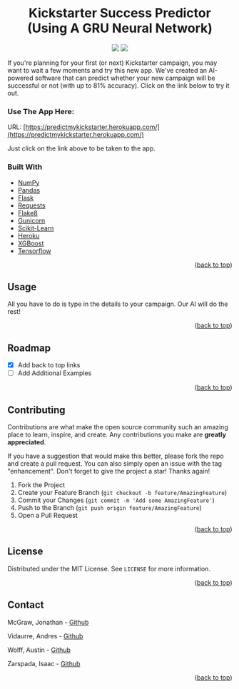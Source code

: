 <div id="top"></div>

<h1 align="center">
Kickstarter Success Predictor (Using A GRU Neural Network)
</h1>

<p align="center">
    <img src="https://img.shields.io/badge/CONTRIBUTORS-3-green?style=for-the-badge"/><a href="https://github.com/Build-Week-Dec-21-Spotify-2/Build-Week-Dec-21-Spotify-2/graphs/contributors"></a>
    <img src="https://img.shields.io/badge/LICENSE-MIT-green?style=for-the-badge"/><a href="https://github.com/Build-Week-Dec-21-Spotify-2/Build-Week-Dec-21-Spotify-2/blob/main/LICENSE"></a>
</p>

<!-- [![Contributors][contributors-shield]][contributors-url]
[![MIT License][license-shield]][license-url] -->

<!-- ABOUT THE PROJECT -->
If you're planning for your first (or next) Kickstarter campaign, you may want to wait a few moments and try this new app. We've created an AI-powered software that can predict whether your new campaign will be successful or not (with up to 81% accuracy). Click on the link below to try it out.

### Use The App Here:
URL: [https://predictmykickstarter.herokuapp.com/](https://predictmykickstarter.herokuapp.com/)

Just click on the link above to be taken to the app.

### Built With

* [NumPy](https://numpy.org/)
* [Pandas](https://pandas.pydata.org/)
* [Flask](https://flask.palletsprojects.com/en/2.0.x/)
* [Requests](https://pypi.org/project/requests/)
* [Flake8](https://flake8.pycqa.org/en/latest/)
* [Gunicorn](https://gunicorn.org/)
* [Scikit-Learn](https://scikit-learn.org/stable/)
* [Heroku](https://www.heroku.com/)
* [XGBoost](https://xgboost.readthedocs.io/en/stable/)
* [Tensorflow](https://www.tensorflow.org/)


<p align="right">(<a href="#top">back to top</a>)</p>


<!-- USAGE EXAMPLES -->
## Usage

All you have to do is type in the details to your campaign. Our AI will do the rest!

<p align="right">(<a href="#top">back to top</a>)</p>


<!-- ROADMAP -->
## Roadmap

- [x] Add back to top links
- [ ] Add Additional Examples

<p align="right">(<a href="#top">back to top</a>)</p>


<!-- CONTRIBUTING -->
## Contributing

Contributions are what make the open source community such an amazing place to learn, inspire, and create. Any contributions you make are **greatly appreciated**.

If you have a suggestion that would make this better, please fork the repo and create a pull request. You can also simply open an issue with the tag "enhancement".
Don't forget to give the project a star! Thanks again!

1. Fork the Project
2. Create your Feature Branch (`git checkout -b feature/AmazingFeature`)
3. Commit your Changes (`git commit -m 'Add some AmazingFeature'`)
4. Push to the Branch (`git push origin feature/AmazingFeature`)
5. Open a Pull Request

<p align="right">(<a href="#top">back to top</a>)</p>


<!-- LICENSE -->
## License

Distributed under the MIT License. See `LICENSE` for more information.

<p align="right">(<a href="#top">back to top</a>)</p>


<!-- CONTACT -->
## Contact

McGraw, Jonathan - [Github](https://github.com/scorpionsting6x3)

Vidaurre, Andres - [Github](https://github.com/andresmvidaurre)

Wolff, Austin - [Github](https://github.com/AustinJamesWolff)

Zarspada, Isaac - [Github](https://github.com/IsaacDS33)

<p align="right">(<a href="#top">back to top</a>)</p>



<!-- MARKDOWN LINKS & IMAGES -->
<!-- https://www.markdownguide.org/basic-syntax/#reference-style-links -->
[contributors-shield]: https://img.shields.io/badge/CONTRIBUTORS-4-green?style=for-the-badge
[contributors-url]: https://github.com/Kickstarter-Build-Week/Project/graphs/contributors
[license-shield]: https://img.shields.io/badge/LICENSE-MIT-green?style=for-the-badge
[license-url]: https://github.com/Kickstarter-Build-Week/Project/blob/main/LICENSE

